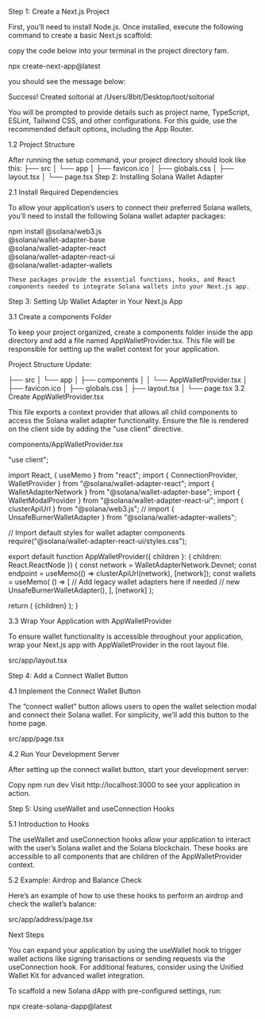 Step 1: Create a Next.js Project

First, you’ll need to install Node.js. Once installed, execute the following command to create a basic Next.js scaffold:

copy the code below into your terminal in the project directory fam.

npx create-next-app@latest

you should see the message below:

Success! Created soltorial at /Users/8bit/Desktop/toot/soltorial

You will be prompted to provide details such as project name, TypeScript, ESLint, Tailwind CSS, and other configurations. For this guide, use the recommended default options, including the App Router.

1.2 Project Structure

After running the setup command, your project directory should look like this:
├── src
│   └── app
│       ├── favicon.ico
│       ├── globals.css
│       ├── layout.tsx
│       └── page.tsx
Step 2: Installing Solana Wallet Adapter

2.1 Install Required Dependencies

To allow your application’s users to connect their preferred Solana wallets, you’ll need to install the following Solana wallet adapter packages:

npm install @solana/web3.js \
    @solana/wallet-adapter-base \
    @solana/wallet-adapter-react \
    @solana/wallet-adapter-react-ui \
    @solana/wallet-adapter-wallets

    These packages provide the essential functions, hooks, and React components needed to integrate Solana wallets into your Next.js app.

Step 3: Setting Up Wallet Adapter in Your Next.js App

3.1 Create a components Folder

To keep your project organized, create a components folder inside the app directory and add a file named AppWalletProvider.tsx. This file will be responsible for setting up the wallet context for your application.

Project Structure Update:

├── src
│   └── app
│       ├── components
│       │   └── AppWalletProvider.tsx
│       ├── favicon.ico
│       ├── globals.css
│       ├── layout.tsx
│       └── page.tsx
3.2 Create AppWalletProvider.tsx

This file exports a context provider that allows all child components to access the Solana wallet adapter functionality. Ensure the file is rendered on the client side by adding the "use client" directive.

components/AppWalletProvider.tsx

"use client";

import React, { useMemo } from "react";
import { ConnectionProvider, WalletProvider } from "@solana/wallet-adapter-react";
import { WalletAdapterNetwork } from "@solana/wallet-adapter-base";
import { WalletModalProvider } from "@solana/wallet-adapter-react-ui";
import { clusterApiUrl } from "@solana/web3.js";
// import { UnsafeBurnerWalletAdapter } from "@solana/wallet-adapter-wallets";

// Import default styles for wallet adapter components
require("@solana/wallet-adapter-react-ui/styles.css");

export default function AppWalletProvider({ children }: { children: React.ReactNode }) {
  const network = WalletAdapterNetwork.Devnet;
  const endpoint = useMemo(() => clusterApiUrl(network), [network]);
  const wallets = useMemo(
    () => [
      // Add legacy wallet adapters here if needed
      // new UnsafeBurnerWalletAdapter(),
    ],
    [network]
  );

  return (
    <ConnectionProvider endpoint={endpoint}>
      <WalletProvider wallets={wallets} autoConnect>
        <WalletModalProvider>{children}</WalletModalProvider>
      </WalletProvider>
    </ConnectionProvider>
  );
}

3.3 Wrap Your Application with AppWalletProvider

To ensure wallet functionality is accessible throughout your application, wrap your Next.js app with AppWalletProvider in the root layout file.

src/app/layout.tsx

Step 4: Add a Connect Wallet Button

4.1 Implement the Connect Wallet Button

The “connect wallet” button allows users to open the wallet selection modal and connect their Solana wallet. For simplicity, we’ll add this button to the home page.

src/app/page.tsx

4.2 Run Your Development Server

After setting up the connect wallet button, start your development server:

Copy
npm run dev
Visit http://localhost:3000 to see your application in action.

Step 5: Using useWallet and useConnection Hooks

5.1 Introduction to Hooks

The useWallet and useConnection hooks allow your application to interact with the user’s Solana wallet and the Solana blockchain. These hooks are accessible to all components that are children of the AppWalletProvider context.

5.2 Example: Airdrop and Balance Check

Here’s an example of how to use these hooks to perform an airdrop and check the wallet’s balance:

src/app/address/page.tsx

Next Steps

You can expand your application by using the useWallet hook to trigger wallet actions like signing transactions or sending requests via the useConnection hook. For additional features, consider using the Unified Wallet Kit for advanced wallet integration.

To scaffold a new Solana dApp with pre-configured settings, run:

npx create-solana-dapp@latest